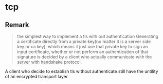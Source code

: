 # tcp

## Remark
> the simplest way to implement a tls with out authentication
Generating a certificate directly from a private key(no matter it is a server side key or ca key),  which means it just use that private key to sign an input certificate, whether or not
perform an authentication of that signature is decided by a client who actually communicate with the server with handshake protocol.

A client who decide to establish tls without authenticate still have the untility of an encrypted transport layer.